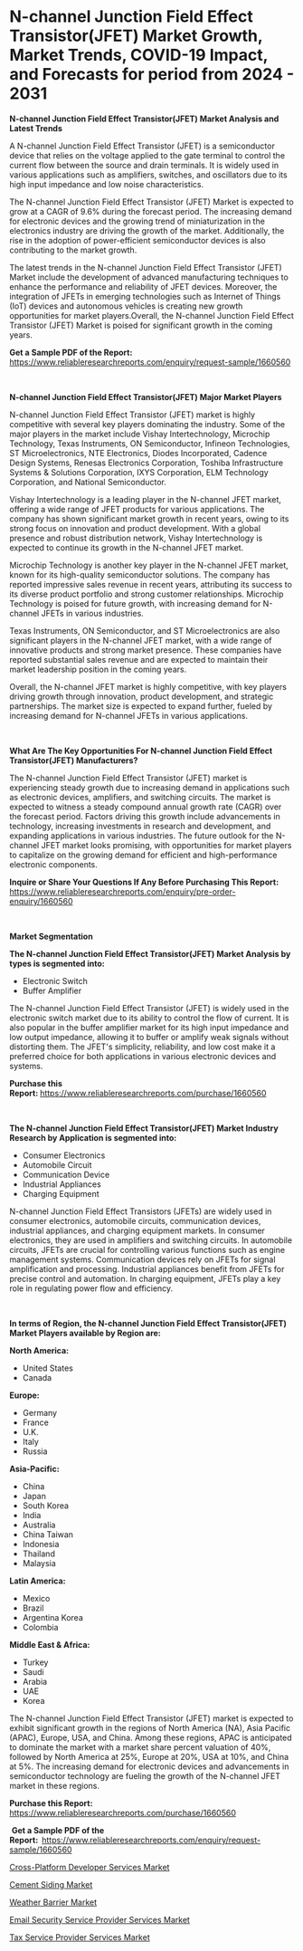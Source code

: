 <p><h1>N-channel Junction Field Effect Transistor(JFET) Market Growth, Market Trends, COVID-19 Impact, and Forecasts for period from 2024 - 2031</h1></p><p><strong>N-channel Junction Field Effect Transistor(JFET) Market Analysis and Latest Trends</strong></p>
<p><p>A N-channel Junction Field Effect Transistor (JFET) is a semiconductor device that relies on the voltage applied to the gate terminal to control the current flow between the source and drain terminals. It is widely used in various applications such as amplifiers, switches, and oscillators due to its high input impedance and low noise characteristics.</p><p>The N-channel Junction Field Effect Transistor (JFET) Market is expected to grow at a CAGR of 9.6% during the forecast period. The increasing demand for electronic devices and the growing trend of miniaturization in the electronics industry are driving the growth of the market. Additionally, the rise in the adoption of power-efficient semiconductor devices is also contributing to the market growth.</p><p>The latest trends in the N-channel Junction Field Effect Transistor (JFET) Market include the development of advanced manufacturing techniques to enhance the performance and reliability of JFET devices. Moreover, the integration of JFETs in emerging technologies such as Internet of Things (IoT) devices and autonomous vehicles is creating new growth opportunities for market players.Overall, the N-channel Junction Field Effect Transistor (JFET) Market is poised for significant growth in the coming years.</p></p>
<p><strong>Get a Sample PDF of the Report:&nbsp;</strong> <a href="https://www.reliableresearchreports.com/enquiry/request-sample/1660560">https://www.reliableresearchreports.com/enquiry/request-sample/1660560</a></p>
<p>&nbsp;</p>
<p><strong>N-channel Junction Field Effect Transistor(JFET) Major Market Players</strong></p>
<p><p>N-channel Junction Field Effect Transistor (JFET) market is highly competitive with several key players dominating the industry. Some of the major players in the market include Vishay Intertechnology, Microchip Technology, Texas Instruments, ON Semiconductor, Infineon Technologies, ST Microelectronics, NTE Electronics, Diodes Incorporated, Cadence Design Systems, Renesas Electronics Corporation, Toshiba Infrastructure Systems & Solutions Corporation, IXYS Corporation, ELM Technology Corporation, and National Semiconductor.</p><p>Vishay Intertechnology is a leading player in the N-channel JFET market, offering a wide range of JFET products for various applications. The company has shown significant market growth in recent years, owing to its strong focus on innovation and product development. With a global presence and robust distribution network, Vishay Intertechnology is expected to continue its growth in the N-channel JFET market.</p><p>Microchip Technology is another key player in the N-channel JFET market, known for its high-quality semiconductor solutions. The company has reported impressive sales revenue in recent years, attributing its success to its diverse product portfolio and strong customer relationships. Microchip Technology is poised for future growth, with increasing demand for N-channel JFETs in various industries.</p><p>Texas Instruments, ON Semiconductor, and ST Microelectronics are also significant players in the N-channel JFET market, with a wide range of innovative products and strong market presence. These companies have reported substantial sales revenue and are expected to maintain their market leadership position in the coming years.</p><p>Overall, the N-channel JFET market is highly competitive, with key players driving growth through innovation, product development, and strategic partnerships. The market size is expected to expand further, fueled by increasing demand for N-channel JFETs in various applications.</p></p>
<p>&nbsp;</p>
<p><strong>What Are The Key Opportunities For N-channel Junction Field Effect Transistor(JFET) Manufacturers?</strong></p>
<p><p>The N-channel Junction Field Effect Transistor (JFET) market is experiencing steady growth due to increasing demand in applications such as electronic devices, amplifiers, and switching circuits. The market is expected to witness a steady compound annual growth rate (CAGR) over the forecast period. Factors driving this growth include advancements in technology, increasing investments in research and development, and expanding applications in various industries. The future outlook for the N-channel JFET market looks promising, with opportunities for market players to capitalize on the growing demand for efficient and high-performance electronic components.</p></p>
<p><strong>Inquire or Share Your Questions If Any Before Purchasing This Report:</strong> <a href="https://www.reliableresearchreports.com/enquiry/pre-order-enquiry/1660560">https://www.reliableresearchreports.com/enquiry/pre-order-enquiry/1660560</a></p>
<p>&nbsp;</p>
<p><strong>Market Segmentation</strong></p>
<p><strong>The N-channel Junction Field Effect Transistor(JFET) Market Analysis by types is segmented into:</strong></p>
<p><ul><li>Electronic Switch</li><li>Buffer Amplifier</li></ul></p>
<p><p>The N-channel Junction Field Effect Transistor (JFET) is widely used in the electronic switch market due to its ability to control the flow of current. It is also popular in the buffer amplifier market for its high input impedance and low output impedance, allowing it to buffer or amplify weak signals without distorting them. The JFET's simplicity, reliability, and low cost make it a preferred choice for both applications in various electronic devices and systems.</p></p>
<p><strong>Purchase this Report:&nbsp;</strong><a href="https://www.reliableresearchreports.com/purchase/1660560">https://www.reliableresearchreports.com/purchase/1660560</a></p>
<p>&nbsp;</p>
<p><strong>The N-channel Junction Field Effect Transistor(JFET) Market Industry Research by Application is segmented into:</strong></p>
<p><ul><li>Consumer Electronics</li><li>Automobile Circuit</li><li>Communication Device</li><li>Industrial Appliances</li><li>Charging Equipment</li></ul></p>
<p><p>N-channel Junction Field Effect Transistors (JFETs) are widely used in consumer electronics, automobile circuits, communication devices, industrial appliances, and charging equipment markets. In consumer electronics, they are used in amplifiers and switching circuits. In automobile circuits, JFETs are crucial for controlling various functions such as engine management systems. Communication devices rely on JFETs for signal amplification and processing. Industrial appliances benefit from JFETs for precise control and automation. In charging equipment, JFETs play a key role in regulating power flow and efficiency.</p></p>
<p>&nbsp;</p>
<p><strong>In terms of Region, the N-channel Junction Field Effect Transistor(JFET) Market Players available by Region are:</strong></p>
<p>
    <p> <strong> North America: </strong>
        <ul>
            <li>United States</li>
            <li>Canada</li>
        </ul>
        </p> 
    <p> <strong> Europe: </strong>
        <ul>
            <li>Germany</li>
            <li>France</li>
            <li>U.K.</li>
            <li>Italy</li>
            <li>Russia</li>
        </ul>
        </p> 
    <p> <strong> Asia-Pacific: </strong>
        <ul>
            <li>China</li>
            <li>Japan</li>
            <li>South Korea</li>
            <li>India</li>
            <li>Australia</li>
            <li>China Taiwan</li>
            <li>Indonesia</li>
            <li>Thailand</li>
            <li>Malaysia</li>
        </ul>
        </p> 
    <p> <strong> Latin America: </strong>
        <ul>
            <li>Mexico</li>
            <li>Brazil</li>
            <li>Argentina Korea</li>
            <li>Colombia</li>
        </ul>
        </p> 
    <p> <strong> Middle East & Africa: </strong>
        <ul>
            <li>Turkey</li>
            <li>Saudi</li>
            <li>Arabia</li>
            <li>UAE</li>
            <li>Korea</li>
        </ul>
    </p>
    </p>
<p><p>The N-channel Junction Field Effect Transistor (JFET) market is expected to exhibit significant growth in the regions of North America (NA), Asia Pacific (APAC), Europe, USA, and China. Among these regions, APAC is anticipated to dominate the market with a market share percent valuation of 40%, followed by North America at 25%, Europe at 20%, USA at 10%, and China at 5%. The increasing demand for electronic devices and advancements in semiconductor technology are fueling the growth of the N-channel JFET market in these regions.</p></p>
<p><strong>Purchase this Report: </strong><a href="https://www.reliableresearchreports.com/purchase/1660560">https://www.reliableresearchreports.com/purchase/1660560</a></p>
<p>&nbsp;<strong>Get a Sample PDF of the Report:&nbsp;&nbsp;</strong><a href="https://www.reliableresearchreports.com/enquiry/request-sample/1660560">https://www.reliableresearchreports.com/enquiry/request-sample/1660560</a></p>
<p><strong></strong></p>
<p><p><a href="https://spotless-saver-8fd.notion.site/Cross-Platform-Developer-Services-Market-Size-and-Growth-Market-Segmentation-Regional-and-Country--82d6a23248e743a98aeceb663a56e3ca">Cross-Platform Developer Services Market</a></p><p><a href="https://view.publitas.com/reportprime-1/cement-siding-market-provides-a-comprehensive-analysis-including-a-macro-overview-of-the-market-as-well-as-micro-details-such-as-market-size-and-competitive-landscape/">Cement Siding Market</a></p><p><a href="https://view.publitas.com/reportprime-1/weather-barrier-market-a-comprehensive-report-of-its-market-share-growth-trends-2024-2031/">Weather Barrier Market</a></p><p><a href="https://gentle-editor-9db.notion.site/Email-Security-Service-Provider-Services-Market-Size-Share-Trends-Analysis-Report-By-Application--7cf476e0041240378b585470a27c3e06">Email Security Service Provider Services Market</a></p><p><a href="https://frill-swim-3cd.notion.site/Global-Tax-Service-Provider-Services-Market-Size-and-Market-Trends-Insights-and-Projections-from-20-6064bb5a3194412db104523d6c6b694f">Tax Service Provider Services Market</a></p></p>